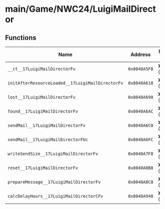 # main/Game/NWC24/LuigiMailDirector

## Functions

| Name | Address | Match % |
|------|---------|---------|
| `__ct__17LuigiMailDirectorFv` | `0x8040A5F8` | :x: (0.0%) |
| `initAfterResourceLoaded__17LuigiMailDirectorFv` | `0x8040A618` | :x: (0.0%) |
| `lost__17LuigiMailDirectorFv` | `0x8040A698` | :x: (0.0%) |
| `found__17LuigiMailDirectorFv` | `0x8040A6AC` | :x: (0.0%) |
| `sendMail__17LuigiMailDirectorFv` | `0x8040A6C0` | :x: (0.0%) |
| `sendMail__17LuigiMailDirectorFUc` | `0x8040A6FC` | :x: (0.0%) |
| `writeSendSize__17LuigiMailDirectorFv` | `0x8040A7F8` | :x: (0.0%) |
| `reset__17LuigiMailDirectorFv` | `0x8040A8B8` | :x: (0.0%) |
| `prepareMessage__17LuigiMailDirectorFv` | `0x8040A8C8` | :x: (0.0%) |
| `calcDelayHours__17LuigiMailDirectorCFv` | `0x8040A948` | :x: (0.0%) |